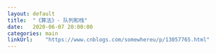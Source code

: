 ```yaml
---
layout: default
title:  "《算法》- 队列和栈"
date:   2020-06-07 20:00:00
categories: main
linkUrl:    "https://www.cnblogs.com/somewhereu/p/13057765.html"
---
```

